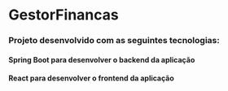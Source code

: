 # GestorFinancas
### Projeto desenvolvido com as seguintes tecnologias:
#### Spring Boot para desenvolver o backend da aplicação
#### React para desenvolver o frontend da aplicação
